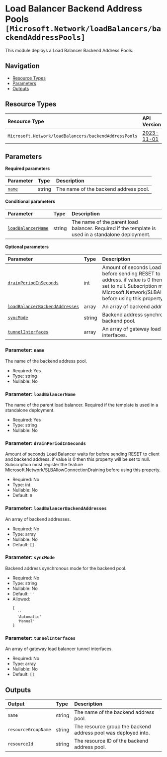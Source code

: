 # Load Balancer Backend Address Pools `[Microsoft.Network/loadBalancers/backendAddressPools]`

This module deploys a Load Balancer Backend Address Pools.

## Navigation

- [Resource Types](#Resource-Types)
- [Parameters](#Parameters)
- [Outputs](#Outputs)

## Resource Types

| Resource Type | API Version |
| :-- | :-- |
| `Microsoft.Network/loadBalancers/backendAddressPools` | [2023-11-01](https://learn.microsoft.com/en-us/azure/templates/Microsoft.Network/2023-11-01/loadBalancers/backendAddressPools) |

## Parameters

**Required parameters**

| Parameter | Type | Description |
| :-- | :-- | :-- |
| [`name`](#parameter-name) | string | The name of the backend address pool. |

**Conditional parameters**

| Parameter | Type | Description |
| :-- | :-- | :-- |
| [`loadBalancerName`](#parameter-loadbalancername) | string | The name of the parent load balancer. Required if the template is used in a standalone deployment. |

**Optional parameters**

| Parameter | Type | Description |
| :-- | :-- | :-- |
| [`drainPeriodInSeconds`](#parameter-drainperiodinseconds) | int | Amount of seconds Load Balancer waits for before sending RESET to client and backend address. if value is 0 then this property will be set to null. Subscription must register the feature Microsoft.Network/SLBAllowConnectionDraining before using this property. |
| [`loadBalancerBackendAddresses`](#parameter-loadbalancerbackendaddresses) | array | An array of backend addresses. |
| [`syncMode`](#parameter-syncmode) | string | Backend address synchronous mode for the backend pool. |
| [`tunnelInterfaces`](#parameter-tunnelinterfaces) | array | An array of gateway load balancer tunnel interfaces. |

### Parameter: `name`

The name of the backend address pool.

- Required: Yes
- Type: string
- Nullable: No

### Parameter: `loadBalancerName`

The name of the parent load balancer. Required if the template is used in a standalone deployment.

- Required: Yes
- Type: string
- Nullable: No

### Parameter: `drainPeriodInSeconds`

Amount of seconds Load Balancer waits for before sending RESET to client and backend address. if value is 0 then this property will be set to null. Subscription must register the feature Microsoft.Network/SLBAllowConnectionDraining before using this property.

- Required: No
- Type: int
- Nullable: No
- Default: `0`

### Parameter: `loadBalancerBackendAddresses`

An array of backend addresses.

- Required: No
- Type: array
- Nullable: No
- Default: `[]`

### Parameter: `syncMode`

Backend address synchronous mode for the backend pool.

- Required: No
- Type: string
- Nullable: No
- Default: `''`
- Allowed:
  ```Bicep
  [
    ''
    'Automatic'
    'Manual'
  ]
  ```

### Parameter: `tunnelInterfaces`

An array of gateway load balancer tunnel interfaces.

- Required: No
- Type: array
- Nullable: No
- Default: `[]`

## Outputs

| Output | Type | Description |
| :-- | :-- | :-- |
| `name` | string | The name of the backend address pool. |
| `resourceGroupName` | string | The resource group the backend address pool was deployed into. |
| `resourceId` | string | The resource ID of the backend address pool. |
